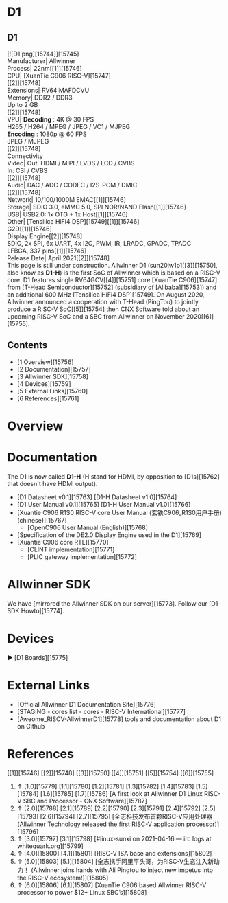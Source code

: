 # D1
D1  
---  
[![D1.png][15744]][15745]  
Manufacturer|  Allwinner  
Process|  22nm[[1]][15746]  
CPU|  [XuanTie C906 RISC-V][15747]  
[[2]][15748]  
Extensions|  RV64IMAFDCVU  
Memory|  DDR2 / DDR3  
Up to 2 GB  
[[2]][15748]  
VPU|  **Decoding** : 4K @ 30 FPS  
H265 / H264 / MPEG / JPEG / VC1 / MJPEG  
**Encoding** : 1080p @ 60 FPS  
JPEG / MJPEG  
[[2]][15748]  
Connectivity  
Video|  Out: HDMI / MIPI / LVDS / LCD / CVBS  
In: CSI / CVBS  
[[2]][15748]  
Audio|  DAC / ADC / CODEC / I2S-PCM / DMIC   
[[2]][15748]  
Network|  10/100/1000M EMAC[[1]][15746]  
Storage|  SDIO 3.0, eMMC 5.0, SPI NOR/NAND Flash[[1]][15746]  
USB|  USB2.0: 1x OTG + 1x Host[[1]][15746]  
Other|  [Tensilica HiFi4 DSP][15749][[1]][15746]   
G2D[[1]][15746]   
Display Engine[[2]][15748]  
SDIO, 2x SPI, 6x UART, 4x I2C, PWM, IR, LRADC, GPADC, TPADC  
LFBGA, 337 pins[[1]][15746]  
Release Date|  April 2021[[2]][15748]  
This page is still under construction.
Allwinner D1 (sun20iw1p1[[3]][15750], also know as **D1-H**) is the first SoC of Allwinner which is based on a RISC-V core. D1 features single RV64GCV[[4]][15751] core [XuanTie C906][15747] from [T-Head Semiconductor][15752] (subsidiary of [Alibaba][15753]) and an additional 600 MHz [Tensilica HiFi4 DSP][15749]. 
On August 2020, Allwinner announced a cooperation with T-Head (PingTou) to jointly produce a RISC-V SoC[[5]][15754] then CNX Software told about an upcoming RISC-V SoC and a SBC from Allwinner on November 2020[[6]][15755]. 
## Contents
  * [1 Overview][15756]
  * [2 Documentation][15757]
  * [3 Allwinner SDK][15758]
  * [4 Devices][15759]
  * [5 External Links][15760]
  * [6 References][15761]

# Overview
# Documentation
The D1 is now called **D1-H** (H stand for HDMI, by opposition to [D1s][15762] that doesn't have HDMI output). 
  * [D1 Datasheet v0.1][15763] [D1-H Datasheet v1.0][15764]
  * [D1 User Manual v0.1][15765] [D1-H User Manual v1.0][15766]
  * [Xuantie C906 R1S0 RISC-V core User Manual (玄铁C906_R1S0用户手册) (chinese)][15767]
    * [OpenC906 User Manual (English)][15768]
  * [Specification of the DE2.0 Display Engine used in the D1][15769]
  * [Xuantie C906 core RTL][15770]
    * [CLINT implementation][15771]
    * [PLIC gateway implementation][15772]

# Allwinner SDK
We have [mirrored the Allwinner SDK on our server][15773]. Follow our [D1 SDK Howto][15774]. 
# Devices
► [D1 Boards][15775]
# External Links
  * [Official Allwinner D1 Documentation Site][15776]
  * [STAGING - cores list - cores - RISC-V International][15777]
  * [Aweome_RISCV-AllwinnerD1][15778] tools and documentation about D1 on Github

# References
<references> [[1]][15746] [[2]][15748] [[3]][15750] [[4]][15751] [[5]][15754] [[6]][15755]
  1. ↑ [1.0][15779] [1.1][15780] [1.2][15781] [1.3][15782] [1.4][15783] [1.5][15784] [1.6][15785] [1.7][15786] [A first look at Allwinner D1 Linux RISC-V SBC and Processor - CNX Software][15787]
  2. ↑ [2.0][15788] [2.1][15789] [2.2][15790] [2.3][15791] [2.4][15792] [2.5][15793] [2.6][15794] [2.7][15795] [全志科技发布首颗RISC-V应用处理器 (Allwinner Technology released the first RISC-V application processor)][15796]
  3. ↑ [3.0][15797] [3.1][15798] [#linux-sunxi on 2021-04-16 — irc logs at whitequark.org][15799]
  4. ↑ [4.0][15800] [4.1][15801] [RISC-V ISA base and extensions][15802]
  5. ↑ [5.0][15803] [5.1][15804] [全志携手阿里平头哥，为RISC-V生态注入新动力！ (Allwinner joins hands with Ali Pingtou to inject new impetus into the RISC-V ecosystem!)][15805]
  6. ↑ [6.0][15806] [6.1][15807] [XuanTie C906 based Allwinner RISC-V processor to power $12+ Linux SBC’s][15808]
